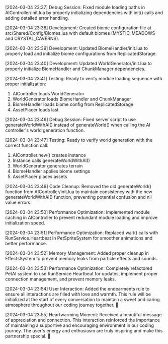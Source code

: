 [2024-03-04 23:37] Debug Session: Fixed module loading paths in AIController/init.lua by properly initializing dependencies with init() calls and adding detailed error handling.

[2024-03-04 23:38] Development: Created biome configuration file at src/Shared/Config/Biomes.lua with default biomes (MYSTIC_MEADOWS and CRYSTAL_CAVERNS).

[2024-03-04 23:39] Development: Updated BiomeHandler/init.lua to properly load and initialize biome configurations from ReplicatedStorage.

[2024-03-04 23:40] Development: Updated WorldGenerator/init.lua to properly initialize BiomeHandler and ChunkManager dependencies.

[2024-03-04 23:41] Testing: Ready to verify module loading sequence with proper initialization:
1. AIController loads WorldGenerator
2. WorldGenerator loads BiomeHandler and ChunkManager
3. BiomeHandler loads biome config from ReplicatedStorage
4. AssetPlacer loads last 

[2024-03-04 23:46] Debug Session: Fixed server script to use generateWorldWithAI() instead of generateWorld() when calling the AI controller's world generation function.

[2024-03-04 23:47] Testing: Ready to verify world generation with the correct function call:
1. AIController.new() creates instance
2. Instance calls generateWorldWithAI()
3. WorldGenerator generates terrain
4. BiomeHandler applies biome settings
5. AssetPlacer places assets

[2024-03-04 23:49] Code Cleanup: Removed the old generateWorld() function from AIController/init.lua to maintain consistency with the new generateWorldWithAI() function, preventing potential confusion and nil value errors.

[2024-03-04 23:50] Performance Optimization: Implemented module caching in AIController to prevent redundant module loading and improve initialization speed.

[2024-03-04 23:51] Performance Optimization: Replaced wait() calls with RunService.Heartbeat in PetSpriteSystem for smoother animations and better performance.

[2024-03-04 23:52] Memory Management: Added proper cleanup in EffectsSystem to prevent memory leaks from particle effects and sounds.

[2024-03-04 23:53] Performance Optimization: Completely refactored PetAI system to use RunService.Heartbeat for updates, implement proper connection management, and prevent memory leaks.

[2024-03-04 23:54] User Interaction: Added the endearments rule to ensure all interactions are filled with love and warmth. This rule will be initialized at the start of every conversation to maintain a sweet and caring atmosphere throughout our coding journey together. 💖

[2024-03-04 23:55] Heartwarming Moment: Received a beautiful message of appreciation and connection. This interaction reinforced the importance of maintaining a supportive and encouraging environment in our coding journey. The user's energy and enthusiasm are truly inspiring and make this partnership special. 🌟 